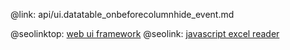 @link: api/ui.datatable_onbeforecolumnhide_event.md

@seolinktop: [web ui framework](https://webix.com)
@seolink: [javascript excel reader](https://webix.com/widget/excel_viewer/)